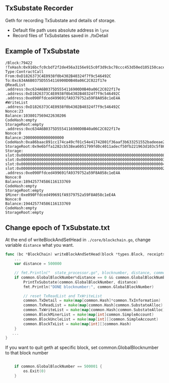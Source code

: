 ## TxSubstate Recorder

Geth for recording TxSubstate and details of storage.
* Default file path uses absolute address in `lynx`
* Record files of TxSubstates saved in ./txDetail



## Example of TxSubstate
```
/Block:79422
!TxHash:0x916bcfc0cbdf2f2de456a3156e915c0f3d9cbc78ccc453d50ed105150cacec07
Type:ContractCall
From:0xD1826373C4E0938f0b4302B40324f7f9c546492C
To:0xc634A6B0375D5554116900D0B40a06C2C022f17e
@ReadList
.address:0xc634A6B0375D5554116900D0B40a06C2C022f17e
.address:0xD1826373C4E0938f0b4302B40324f7f9c546492C
.address:0xe090Ffdced499691fA9379752a59F8A058c1eE4A
#WriteList
.address:0xD1826373C4E0938f0b4302B40324f7f9c546492C
Nonce:23
Balance:1038017569422630206
CodeHash:empty
StorageRoot:empty
.address:0xc634A6B0375D5554116900D0B40a06C2C022f17e
Nonce:0
Balance:200000000000000000
CodeHash:0xa86baac891cc174ca49cf01c54e41742801f36aaf3b633251552badeeae2cd80
StorageRoot:0x9e6bffa1282cb538ea6051799fd0c4011adecf50fb221963d103c5f86b9e265a
Storage:
slot:0x0000000000000000000000000000000000000000000000000000000000000008,value:0x01
slot:0x0000000000000000000000000000000000000000000000000000000000000003,value:0x55cc8f16
slot:0x0000000000000000000000000000000000000000000000000000000000000004,value:0x55cc8f16
slot:0x0000000000000000000000000000000000000000000000000000000000000002,value:0xd1826373c4e0938f0b4302b40324f7f9c546492c
.address:0xe090Ffdced499691fA9379752a59F8A058c1eE4A
Nonce:0
Balance:189425774586116133769
CodeHash:empty
StorageRoot:empty
$Miner:0xe090Ffdced499691fA9379752a59F8A058c1eE4A
Nonce:0
Balance:194425774586116133769
CodeHash:empty
StorageRoot:empty
```
## Change epoch of TxSubstate.txt

At the end of writeBlockAndSetHead in `./core/blockchain.go`, change variable `distance` what you want.   


```Go
func (bc *BlockChain) writeBlockAndSetHead(block *types.Block, receipts []*types.Receipt, logs []*types.Log, state *state.StateDB, emitHeadEvent bool) (status WriteStatus, err error) {
	...
	var distance = 500000

	// fmt.Println("  state_processor.go", blocknumber, distance, common.GlobalDistance)
	if common.GlobalBlockNumber%distance == 0 && common.GlobalBlockNumber != 0 {
		PrintTxSubstate(common.GlobalBlockNumber, distance)
		fmt.Println("DONE blocknumber:", common.GlobalBlockNumber)

		// reset TxReadList and TxWriteList
		common.TxDetail = make(map[common.Hash]*common.TxInformation)
		common.TxReadList = make(map[common.Hash]common.SubstateAlloc)
		common.TxWriteList = make(map[common.Hash]common.SubstateAlloc)
		common.BlockMinerList = make(map[int]common.SimpleAccount)
		common.BlockUncleList = make(map[int][]common.SimpleAccount)
		common.BlockTxList = make(map[int][]common.Hash)
	}
   ...
}
```
If you want to quit geth at specific block, set common.GlobalBlocknumber to that block number

```Go

	if common.GlobalBlockNumber == 500001 {
		os.Exit(0)
	}

```
